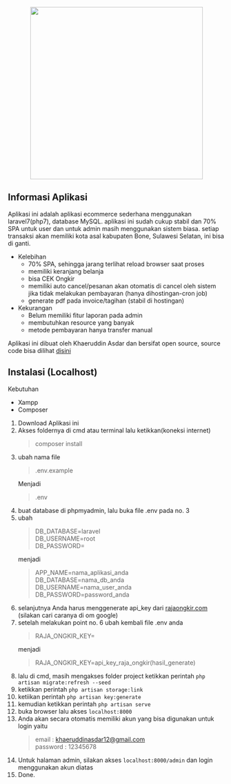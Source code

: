 <p align="center"><img src="https://res.cloudinary.com/dtfbvvkyp/image/upload/v1566331377/laravel-logolockup-cmyk-red.svg" width="400"></p>

## Informasi Aplikasi
Aplikasi ini adalah aplikasi ecommerce sederhana menggunakan laravel7(php7), database MySQL. aplikasi ini sudah cukup stabil dan 70% SPA untuk user dan untuk admin masih menggunakan sistem biasa. setiap transaksi akan memiliki kota asal kabupaten Bone, Sulawesi Selatan, ini bisa di ganti.
* Kelebihan
    + 70% SPA, sehingga jarang terlihat reload browser saat proses
    + memiliki keranjang belanja
    + bisa CEK Ongkir
    + memiliki auto cancel/pesanan akan otomatis di cancel oleh sistem jika tidak melakukan pembayaran (hanya dihostingan-cron job)
    + generate pdf pada invoice/tagihan (stabil di hostingan)
* Kekurangan
    + Belum memiliki fitur laporan pada admin
    + membutuhkan resource yang banyak
    + metode pembayaran hanya transfer manual

Aplikasi ini dibuat oleh Khaeruddin Asdar dan bersifat open source, source code bisa dilihat <a href="https://github.com/Khaeruddinasdar12/ecommerce-livewire">disini</a>

## Instalasi (Localhost)
Kebutuhan 
* Xampp
* Composer

1. Download Aplikasi ini 
2. Akses foldernya di cmd atau terminal lalu ketikkan(koneksi internet) <blockquote>composer install</blockquote> 
3. ubah nama file <blockquote>.env.example</blockquote> Menjadi <blockquote>.env</blockquote>
4. buat database di phpmyadmin, lalu buka file .env pada no. 3
5. ubah <blockquote>
    DB_DATABASE=laravel<br>
    DB_USERNAME=root<br>
    DB_PASSWORD=
    </blockquote>
    menjadi
    <blockquote>
    APP_NAME=nama_aplikasi_anda<br>
    DB_DATABASE=nama_db_anda<br>
    DB_USERNAME=nama_user_anda<br>
    DB_PASSWORD=password_anda
    </blockquote>
6. selanjutnya Anda harus menggenerate api_key dari <a href="https://rajaongkir.com/">rajaongkir.com</a> (silakan cari caranya di om google)
7. setelah melakukan point no. 6 ubah kembali file .env anda <blockquote>
    RAJA_ONGKIR_KEY=
    </blockquote>
    menjadi
    <blockquote>
    RAJA_ONGKIR_KEY=api_key_raja_ongkir(hasil_generate)
    </blockquote>
8. lalu di cmd, masih mengakses folder project ketikkan perintah ```php artisan migrate:refresh --seed```
9. ketikkan perintah ```php artisan storage:link```
10. ketiikan perintah ```php artisan key:generate```
11. kemudian ketikkan perintah ```php artisan serve```
12. buka browser lalu akses ```localhost:8000```
13. Anda akan secara otomatis memiliki akun yang bisa digunakan untuk login yaitu <blockquote>
    email : khaeruddinasdar12@gmail.com<br>
    password : 12345678
    </blockquote>
14. Untuk halaman admin, silakan akses ```localhost:8000/admin``` dan login menggunakan akun diatas
15. Done.

